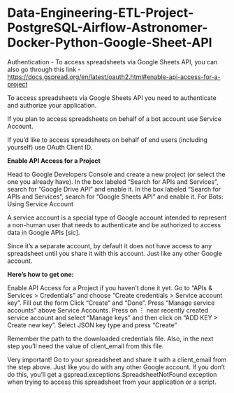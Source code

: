 # Data-Engineering-ETL-Project-PostgreSQL-Airflow-Astronomer-Docker-Python-Google-Sheet-API

Authentication - To access spreadsheets via Google Sheets API, you can also go through this link - https://docs.gspread.org/en/latest/oauth2.html#enable-api-access-for-a-project

To access spreadsheets via Google Sheets API you need to authenticate and authorize your application.

If you plan to access spreadsheets on behalf of a bot account use Service Account.

If you’d like to access spreadsheets on behalf of end users (including yourself) use OAuth Client ID.

**Enable API Access for a Project**

Head to Google Developers Console and create a new project (or select the one you already have).
In the box labeled “Search for APIs and Services”, search for “Google Drive API” and enable it.
In the box labeled “Search for APIs and Services”, search for “Google Sheets API” and enable it.
For Bots: Using Service Account

A service account is a special type of Google account intended to represent a non-human user that needs to authenticate and be authorized to access data in Google APIs [sic].

Since it’s a separate account, by default it does not have access to any spreadsheet until you share it with this account. Just like any other Google account.

**Here’s how to get one:**

Enable API Access for a Project if you haven’t done it yet.
Go to “APIs & Services > Credentials” and choose “Create credentials > Service account key”.
Fill out the form
Click “Create” and “Done”.
Press “Manage service accounts” above Service Accounts.
Press on ⋮ near recently created service account and select “Manage keys” and then click on “ADD KEY > Create new key”.
Select JSON key type and press “Create”

Remember the path to the downloaded credentials file. Also, in the next step you’ll need the value of client_email from this file.

Very important! Go to your spreadsheet and share it with a client_email from the step above. Just like you do with any other Google account. If you don’t do this, you’ll get a gspread.exceptions.SpreadsheetNotFound exception when trying to access this spreadsheet from your application or a script.
